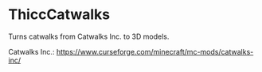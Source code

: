 # ThiccCatwalks
Turns catwalks from Catwalks Inc. to 3D models.

Catwalks Inc.: https://www.curseforge.com/minecraft/mc-mods/catwalks-inc/


